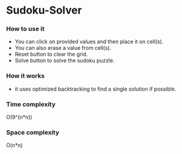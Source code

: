 # Sudoku-Solver 

### How to use it
* You can click on provided values and then place it on cell(s).
* You can also erase a value from cell(s).
* Reset button to clear the grid.
* Solve button to solve the sudoku puzzle.

### How it works
* it uses optimized backtracking to find a single solution if possible.

### Time complexity
O(9^(n*n))

### Space complexity
O(n*n)
